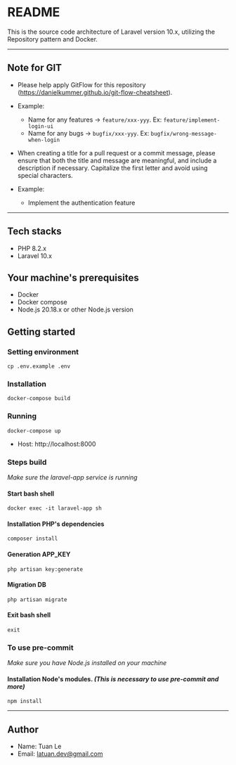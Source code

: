 # README #
This is the source code architecture of Laravel version 10.x, utilizing the Repository pattern and Docker.

---

## Note for GIT
* Please help apply GitFlow for this repository (https://danielkummer.github.io/git-flow-cheatsheet).
* Example:
  - Name for any features -> `feature/xxx-yyy`. Ex: `feature/implement-login-ui`
  - Name for any bugs -> `bugfix/xxx-yyy`. Ex: `bugfix/wrong-message-when-login`

* When creating a title for a pull request or a commit message, please ensure that both the title and message are meaningful, and include a description if necessary. Capitalize the first letter and avoid using special characters.
* Example:
  - Implement the authentication feature

---

## Tech stacks
- PHP 8.2.x
- Laravel 10.x

## Your machine's prerequisites
- Docker
- Docker compose
- Node.js 20.18.x or other Node.js version

## Getting started
### Setting environment
```
cp .env.example .env
```

### Installation
```
docker-compose build
```

### Running
```
docker-compose up
```

- Host: http://localhost:8000

### Steps build
_Make sure the laravel-app service is running_

#### Start bash shell
```
docker exec -it laravel-app sh
```

#### Installation PHP's dependencies
```
composer install
```

#### Generation APP_KEY
```
php artisan key:generate
```

#### Migration DB
```
php artisan migrate
```

#### Exit bash shell
```
exit
```

### To use pre-commit
_Make sure you have Node.js installed on your machine_

#### Installation Node's modules. _(This is necessary to use pre-commit and more)_
```
npm install
```

---

## Author
* Name: Tuan Le
* Email: latuan.dev@gmail.com
